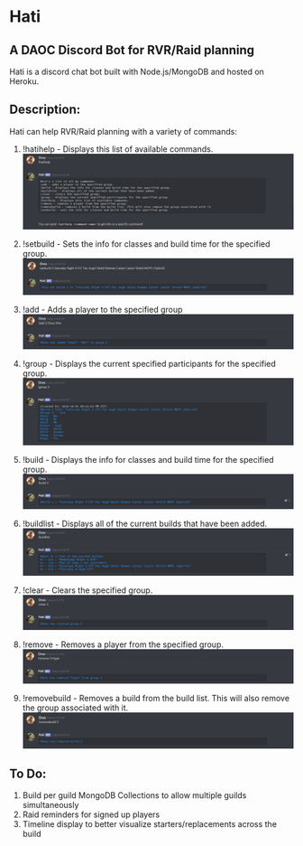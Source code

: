 # Hati

## A DAOC Discord Bot for RVR/Raid planning
Hati is a discord chat bot built with Node.js/MongoDB and hosted on Heroku.

## Description:
Hati can help RVR/Raid planning with a variety of commands:

1. !hatihelp - Displays this list of available commands.
![!hatihelp](./assets/images/hatihelp.png)

2. !setbuild - Sets the info for classes and build time for the specified group.
![!setbuild](assets/images/setbuild.png)

3. !add - Adds a player to the specified group
![!add](assets/images/add.png)

4. !group - Displays the current specified participants for the specified group.
![!group](assets/images/group.png)

5. !build - Displays the info for classes and build time for the specified group.
![!build](assets/images/build.png)

6. !buildlist - Displays all of the current builds that have been added.
![!buildlist](assets/images/buildlist.png)

7. !clear - Clears the specified group.
![!clear](assets/images/clear.png)

8. !remove - Removes a player from the specified group.
![!remove](assets/images/remove.png)

9. !removebuild - Removes a build from the build list. This will also remove the group associated with it.
![!removebuild](assets/images/removebuild.png)

## To Do:
1. Build per guild MongoDB Collections to allow multiple guilds simultaneously
2. Raid reminders for signed up players
3. Timeline display to better visualize starters/replacements across the build